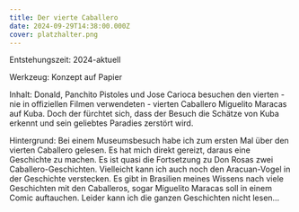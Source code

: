 ```yaml
---
title: Der vierte Caballero
date: 2024-09-29T14:38:00.000Z
cover: platzhalter.png
---
```



Entstehungszeit: 2024-aktuell

Werkzeug: Konzept auf Papier

Inhalt: Donald, Panchito Pistoles und Jose Carioca besuchen den vierten - nie in offiziellen Filmen verwendeten - vierten Caballero Miguelito Maracas auf Kuba. Doch der fürchtet sich, dass der Besuch die Schätze von Kuba erkennt und sein geliebtes Paradies zerstört wird.

Hintergrund: Bei einem Museumsbesuch habe ich zum ersten Mal über den vierten Caballero gelesen. Es hat mich direkt gereizt, daraus eine Geschichte zu machen. Es ist quasi die Fortsetzung zu Don Rosas zwei Caballero-Geschichten. Vielleicht kann ich auch noch den Aracuan-Vogel in der Geschichte verstecken. Es gibt in Brasilien meines Wissens nach viele Geschichten mit den Caballeros, sogar Miguelito Maracas soll in einem Comic auftauchen. Leider kann ich die ganzen Geschichten nicht lesen…
